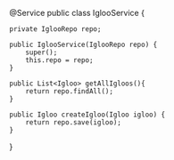 @Service
public class IglooService {
	
	private IglooRepo repo;

	public IglooService(IglooRepo repo) {
		super();
		this.repo = repo;
	}
	
	public List<Igloo> getAllIgloos(){
		return repo.findAll();
	}
	
	public Igloo createIgloo(Igloo igloo) {
		return repo.save(igloo);
	}

}